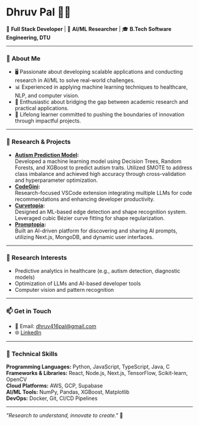 # **Dhruv Pal 👨‍💻**  

🚀 **Full Stack Developer** | 🧪 **AI/ML Researcher** | 🎓 **B.Tech Software Engineering, DTU**  

---

### 🌟 **About Me**  
- 🖥️ Passionate about developing scalable applications and conducting research in AI/ML to solve real-world challenges.  
- 📊 Experienced in applying machine learning techniques to healthcare, NLP, and computer vision.  
- 🔬 Enthusiastic about bridging the gap between academic research and practical applications.  
- 🎯 Lifelong learner committed to pushing the boundaries of innovation through impactful projects.  

---

### 🌱 **Research & Projects**  
- **[Autism Prediction Model]([https://github.com/dhruvpal05/AutismDetection](https://colab.research.google.com/drive/1nbppgTELfJIBm9Yaw_a8SlpzKex8p4qX)):**  
  Developed a machine learning model using Decision Trees, Random Forests, and XGBoost to predict autism traits. Utilized SMOTE to address class imbalance and achieved high accuracy through cross-validation and hyperparameter optimization.  
- **[CodeGini](https://github.com/Dakshya52/CodeGini):**  
  Research-focused VSCode extension integrating multiple LLMs for code recommendations and enhancing developer productivity.  
- **[Curvetopia](https://github.com/dhruvpal05/GenSolve-Hack):**  
  Designed an ML-based edge detection and shape recognition system. Leveraged cubic Bézier curve fitting for shape regularization.  
- **[Promptopia](https://github.com/dhruvpal05/Promptopia):**  
  Built an AI-driven platform for discovering and sharing AI prompts, utilizing Next.js, MongoDB, and dynamic user interfaces.  

---

### 🧠 **Research Interests**  
- Predictive analytics in healthcare (e.g., autism detection, diagnostic models)  
- Optimization of LLMs and AI-based developer tools  
- Computer vision and pattern recognition
   
---

### 📫 **Get in Touch**  
- 📧 Email: dhruv416pal@gmail.com  
- 🌐 [LinkedIn](https://linkedin.com/in/idhruvpal)  

---

### 🔧 **Technical Skills**  
**Programming Languages:** Python, JavaScript, TypeScript, Java, C  
**Frameworks & Libraries:** React, Node.js, Next.js, TensorFlow, Scikit-learn, OpenCV  
**Cloud Platforms:** AWS, GCP, Supabase  
**AI/ML Tools:** NumPy, Pandas, XGBoost, Matplotlib  
**DevOps:** Docker, Git, CI/CD Pipelines  

---

_"Research to understand, innovate to create."_ 🚀  
